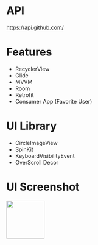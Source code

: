 # API
https://api.github.com/

# Features
- RecyclerView
- Glide
- MVVM
- Room
- Retrofit
- Consumer App (Favorite User)

# UI Library
- CircleImageView
- SpinKit
- KeyboardVisibilityEvent
- OverScroll Decor

# UI Screenshot
<img src="https://user-images.githubusercontent.com/39628606/116575088-8768ff00-a938-11eb-9c2a-35d84d32ee8c.jpg" width="100" height="100">
